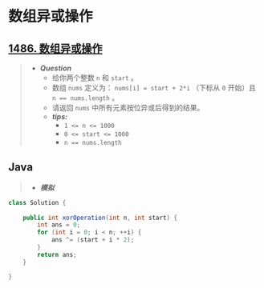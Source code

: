 # 数组异或操作

## [1486. 数组异或操作](https://leetcode.cn/problems/xor-operation-in-an-array/)

> - ***Question***
>   - 给你两个整数 `n` 和 `start` 。
>   - 数组 `nums` 定义为： `nums[i] = start + 2*i` （下标从 `0` 开始）且 `n == nums.length` 。
>   - 请返回 `nums` 中所有元素按位异或后得到的结果。
>   - ***tips:***
>     - `1 <= n <= 1000`
>     - `0 <= start <= 1000`
>     - `n == nums.length`

## Java

> - ***模拟***

```java
class Solution {
    
    public int xorOperation(int n, int start) {
        int ans = 0;
        for (int i = 0; i < n; ++i) {
            ans ^= (start + i * 2);
        }
        return ans;
    }

}
```
